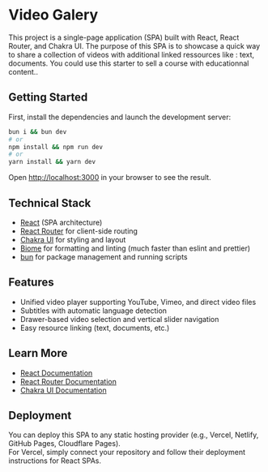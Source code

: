 # Video Galery

This project is a single-page application (SPA) built with React, React Router, and Chakra UI. 
The purpose of this SPA is to showcase a quick way to share a collection of videos with additional linked ressources like : text, documents.
You could use this starter to sell a course with educationnal content..

## Getting Started

First, install the dependencies and launch the development server:

```bash
bun i && bun dev
# or
npm install && npm run dev
# or
yarn install && yarn dev
```

Open [http://localhost:3000](http://localhost:3000) in your browser to see the result.

## Technical Stack

* [React](https://react.dev) (SPA architecture)
* [React Router](https://reactrouter.com) for client-side routing
* [Chakra UI](https://chakra-ui.com) for styling and layout
* [Biome](https://biomejs.dev) for formatting and linting (much faster than eslint and prettier)
* [bun](https://bun.sh) for package management and running scripts

## Features

- Unified video player supporting YouTube, Vimeo, and direct video files
- Subtitles with automatic language detection
- Drawer-based video selection and vertical slider navigation
- Easy resource linking (text, documents, etc.)

## Learn More

- [React Documentation](https://react.dev/learn)
- [React Router Documentation](https://reactrouter.com/en/main/start/tutorial)
- [Chakra UI Documentation](https://chakra-ui.com/docs/getting-started)

## Deployment

You can deploy this SPA to any static hosting provider (e.g., Vercel, Netlify, GitHub Pages, Cloudflare Pages).  
For Vercel, simply connect your repository and follow their deployment instructions for React SPAs.
